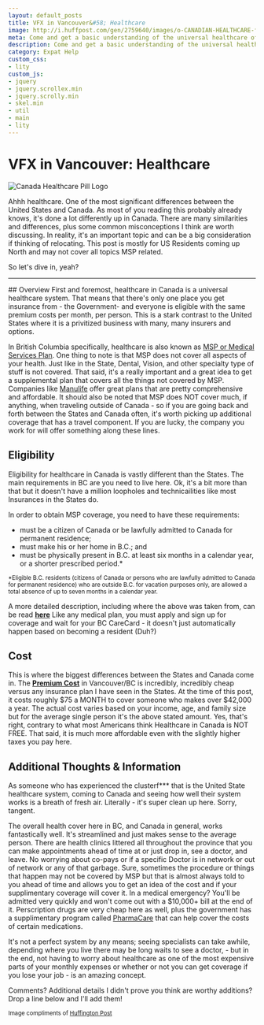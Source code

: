```yaml
---
layout: default_posts
title: VFX in Vancouver&#58; Healthcare 
image: http://i.huffpost.com/gen/2759640/images/o-CANADIAN-HEALTHCARE-facebook.jpg
meta: Come and get a basic understanding of the universal healthcare offered in Vancouver when relocating from the United States as an expat. This post is meant to give you a primer on topic.
description: Come and get a basic understanding of the universal healthcare offered in Vancouver when relocating from the United States as an expat. This post is meant to give you a primer on topic.
category: Expat Help
custom_css:
- lity
custom_js:
- jquery
- jquery.scrollex.min
- jquery.scrolly.min
- skel.min
- util
- main
- lity
---
```

<h1 class="major">VFX in Vancouver: Healthcare</h1>
<div>
<span class="image left"><img src="http://i.huffpost.com/gen/2759640/images/o-CANADIAN-HEALTHCARE-facebook.jpg" alt="Canada Healthcare Pill Logo" />                    
</span>
</div>

Ahhh healthcare. One of the most significant differences between the United States and Canada. As most of you reading this probably already knows, it's done a lot differently up in Canada. There are many similarities and differences, plus some common misconceptions I think are worth discussing. In reality, it's an important topic and can be a big consideration if thinking of relocating. This post is mostly for US Residents coming up North and may not cover all topics MSP related.

So let's dive in, yeah?
<hr>
## Overview
First and foremost, healthcare in Canada is a universal healthcare system. That means that there's only one place you get insurance from - the Government- and everyone is eligible with the same premium costs per month, per person. This is a stark contrast to the United States where it is a privitized business with many, many insurers and options. 

In British Columbia specifically, healthcare is also known as [MSP or Medical Services Plan](http://www2.gov.bc.ca/gov/content/health/health-drug-coverage/msp). One thing to note is that MSP does not cover all aspects of your health. Just like in the State, Dental, Vision, and other specialty type of stuff is not covered. That said, it's a really important and a great idea to get a supplemental plan that covers all the things not covered by MSP. Companies like [Manulife](https://www.manulife.ca/for-you.html) offer great plans that are pretty comprehensive and affordable. It should also be noted that MSP does NOT cover much, if anything, when traveling outside of Canada - so if you are going back and forth between the States and Canada often, it's worth picking up additional coverage that has a travel component. If you are lucky, the company you work for will offer something along these lines.

## Eligibility 
Eligibility for healthcare in Canada is vastly different than the States. The main requirements in BC are you need to live here. Ok, it's a bit more than that but it doesn't have a million loopholes and technicailities like most Insurances in the States do.

In order to obtain MSP coverage, you need to have these requirements:
* must be a citizen of Canada or be lawfully admitted to Canada for permanent residence;
* must make his or her home in B.C.; and
* must be physically present in B.C. at least six months in a calendar year, or a shorter prescribed period.*

<sub>*Eligible B.C. residents (citizens of Canada or persons who are lawfully admitted to Canada for permanent residence) who are outside B.C. for vacation purposes only, are allowed a total absence of up to seven months in a calendar year.</sub>

A more detailed description, including where the above was taken from, can be read **[here](http://www2.gov.bc.ca/gov/content/health/health-drug-coverage/msp/bc-residents/eligibility-and-enrolment/are-you-eligible)** Like any medical plan, you must apply and sign up for coverage and wait for your BC CareCard - it doesn't just automatically happen based on becoming a resident (Duh?)

## Cost
This is where the biggest differences between the States and Canada come in. The **[Premium Cost](http://www2.gov.bc.ca/gov/content/health/health-drug-coverage/msp/bc-residents/premiums/rates)** in Vancouver/BC is incredibly, incredibly cheap versus any insurance plan I have seen in the States. At the time of this post, it costs roughly $75 a MONTH to cover someone who makes over $42,000 a year. The actual cost varies based on your income, age, and family size but for the average single person it's the above stated amount. Yes, that's right, contrary to what most Americans think Healthcare in Canada is NOT FREE. That said, it is much more affordable even with the slightly higher taxes you pay here. 


## Additional Thoughts &amp; Information
As someone who has experienced the clusterf*** that is the United State healthcare system, coming to Canada and seeing how well their system works is a breath of fresh air. Literally - it's super clean up here. Sorry, tangent. 

The overall health cover here in BC, and Canada in general, works fantastically well. It's streamlined and just makes sense to the average person. There are health clinics littered all throughout the province that you can make appointments ahead of time at or just drop in, see a doctor, and leave. No worrying about co-pays or if a specific Doctor is in network or out of network or any of that garbage. Sure, sometimes the procedure or things that happen may not be covered by MSP but that is almost always told to you ahead of time and allows you to get an idea of the cost and if your supplimentary coverage will cover it. In a medical emergency? You'll be admitted very quickly and won't come out with a $10,000+ bill at the end of it. Perscription drugs are very cheap here as well, plus the government has a supplimentary program called [PharmaCare](http://www2.gov.bc.ca/gov/content/health/health-drug-coverage/pharmacare-for-bc-residents) that can help cover the costs of certain medications.

It's not a perfect system by any means; seeing specialists can take awhile, depending where you live there may be long waits to see a doctor,  - but in the end, not having to worry about healthcare as one of the most expensive parts of your monthly expenses or whether or not you can get coverage if you lose your job - is an amazing concept.

Comments? Additional details I didn't prove you think are worthy additions? Drop a line below and I'll add them!

<sub>Image compliments of [Huffington Post](http://www.huffingtonpost.ca/robert-mcmurtry/federal-election-healthcare_b_6932240.html)</sub>


